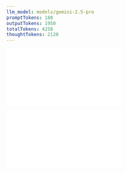```yaml
---
llm_model: models/gemini-2.5-pro
promptTokens: 188
outputTokens: 1950
totalTokens: 4258
thoughtTokens: 2120
---
```


![@](steps/_.f0d008a0.md)

![@](steps/response.9e2f8b97.md)